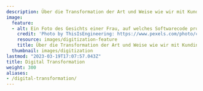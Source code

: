 ```yaml
---
description: Über die Transformation der Art und Weise wie wir mit Kundinnen und Kunden interagieren und Transaktionen abwickeln
image:
  feature:
  - alt: Ein Foto des Gesichts einer Frau, auf welches Softwarecode projiziert wird
    credit: 'Photo by ThisIsEngineering: https://www.pexels.com/photo/code-projected-over-woman-3861969/'
    resource: images/digitization-feature
    title: Über die Transformation der Art und Weise wie wir mit Kundinnen und Kunden interagieren und Transaktionen abwickeln
  thumbnail: images/digitization
lastmod: "2023-03-19T17:07:57.043Z"
title: Digital Transformation
weight: 300
aliases:
- /digital-transformation/
---
```

